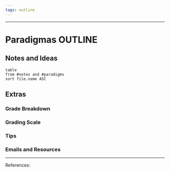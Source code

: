 ```yaml
---
tags: outline
---
```

___
# Paradigmas OUTLINE

## Notes and Ideas
```dataview
table
from #notes and #paradigms
sort file.name ASC
```

## Extras
### Grade Breakdown
### Grading Scale
### Tips
### Emails and Resources
___
References:

